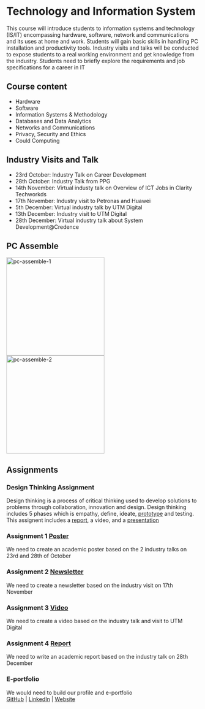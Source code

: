 # Technology and Information System
This course will introduce students to information systems and technology (IS/IT) encompassing hardware, software, network and communications and its uses at home and work. Students will gain basic skills in handling PC installation and productivity tools. Industry visits and talks will be conducted to expose students to a real working environment and get knowledge from the industry. Students need to briefly explore the requirements and job specifications for a career in IT

## Course content
- Hardware
- Software
- Information Systems & Methodology
- Databases and Data Analytics
- Networks and Communications
- Privacy, Security and Ethics
- Could Computing

## Industry Visits and Talk
- 23rd October: Industry Talk on Career Development
- 28th October: Industry Talk from PPG
- 14th November: Virtual industy talk on Overview of ICT Jobs in Clarity Techworkds
- 17th November: Industry visit to Petronas and Huawei
- 5th December: Virtual industry talk by UTM Digital
- 13th December: Industry visit to UTM Digital
- 28th December: Virtual industry talk about System Development@Credence

## PC Assemble
<img src="https://github.com/Yuylam/semester-1/assets/147635499/266bced7-679d-4603-aba3-4da189408bff" alt="pc-assemble-1" width="256"/>
<img src="https://github.com/Yuylam/semester-1/assets/147635499/f03d6256-ad66-41e7-8b0e-7fa963cc0286" alt="pc-assemble-2" width="256"/>

## Assignments
### Design Thinking Assignment
Design thinking is a process of critical thinking used to develop solutions to problems through collaboration, innovation and design.
Design thinking includes 5 phases which is empathy, define, ideate, [prototype](https://github.com/Yuylam/semester-1/blob/ac9e7f56fb3204b0ebee5d5d47a1652124f624d9/technology-and-information-system/Assignment%20Design%20Thinking%20Prototype%20Demonstration.pptx) and testing.
This assignent includes a [report](https://github.com/Yuylam/semester-1/blob/9eaad8828eeec9e7fc9ab0ae54e49b61875744d7/technology-and-information-system/Assignment%20Design%20Thinking%20Report%20Group%203.pdf), a video, and a [presentation](https://github.com/Yuylam/semester-1/blob/9eaad8828eeec9e7fc9ab0ae54e49b61875744d7/technology-and-information-system/Assignment%20Design%20Thinking%20Presentation%20Group%203.pdf)

### Assignment 1 [Poster](https://github.com/Yuylam/semester-1/blob/0081d8ac95d1809adb2dbda499aa03bcf91a78d7/technology-and-information-system/Assignment%20Poster%20LAM%20YOKE%20YU%20A23CS0233.pdf)
We need to create an academic poster based on the 2 industry talks on 23rd and 28th of October

### Assignment 2 [Newsletter](https://github.com/Yuylam/semester-1/blob/60248554f6324080727da10e5f58eaf262ec84da/technology-and-information-system/Assignment%20Newsletter%20Group%203.pdf)
We need to create a newsletter based on the industry visit on 17th November

### Assignment 3 [Video](https://youtu.be/txiz29MHVzg?si=2mJ6UGrwg38vUU60)
We need to create a video based on the industry talk and visit to UTM Digital

### Assignment 4 [Report](https://github.com/Yuylam/semester-1/blob/65ab199956ff08c15a22064fe95372dce07adb05/technology-and-information-system/Academic%20Report%20Group%203.pdf)
We need to write an academic report based on the industry talk on 28th December

### E-portfolio
We would need to build our profile and e-portfolio  
[GitHub](https://github.com/Yuylam) | [LinkedIn](https://www.linkedin.com/in/yuylam/) | [Website](https://yuylam.github.io/)
